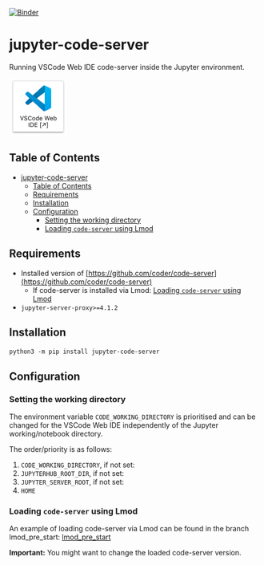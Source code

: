 [![Binder](https://mybinder.org/badge_logo.svg)](https://mybinder.org/v2/gh/pc2/jupyter-code-server/main)

# jupyter-code-server

Running VSCode Web IDE code-server inside the Jupyter environment.

![JupyterLab ](./imgs/code_lab_icon.png)

## Table of Contents

- [jupyter-code-server](#jupyter-code-server)
  - [Table of Contents](#table-of-contents)
  - [Requirements](#requirements)
  - [Installation](#installation)
  - [Configuration](#configuration)
    - [Setting the working directory](#setting-the-working-directory)
    - [Loading `code-server` using Lmod](#loading-code-server-using-lmod)


## Requirements

* Installed version of [https://github.com/coder/code-server](https://github.com/coder/code-server)
  * If code-server is installed via Lmod: [Loading `code-server` using Lmod](#loading-code-server-using-lmod)
* `jupyter-server-proxy>=4.1.2`

## Installation

```
python3 -m pip install jupyter-code-server
```

## Configuration

### Setting the working directory

The environment variable `CODE_WORKING_DIRECTORY` is prioritised and can be changed for the VSCode Web IDE independently of the Jupyter working/notebook directory.

The order/priority is as follows:
1. `CODE_WORKING_DIRECTORY`, if not set:
2. `JUPYTERHUB_ROOT_DIR`, if not set:
3. `JUPYTER_SERVER_ROOT`, if not set:
4. `HOME`

### Loading `code-server` using Lmod

An example of loading code-server via Lmod can be found in the branch lmod_pre_start:
[lmod_pre_start](https://github.com/mawigh/jupyter-code-server/tree/lmod_pre_start)

**Important:** You might want to change the loaded code-server version.
